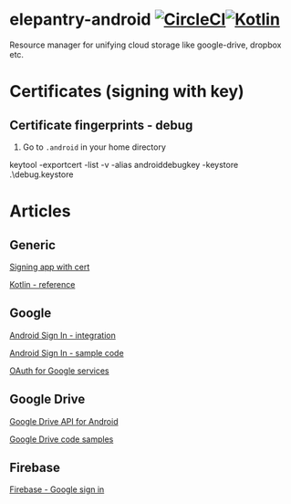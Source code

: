 # elepantry-android [![CircleCI](https://circleci.com/gh/herolynx/elepantry-android.svg?style=svg)](https://circleci.com/gh/herolynx/elepantry-android)[![Kotlin](https://img.shields.io/badge/kotlin-1.0.2-blue.svg)](http://kotlinlang.org)

Resource manager for unifying cloud storage like google-drive, dropbox etc.

# Certificates (signing with key)

## Certificate fingerprints - debug

1) Go to `.android` in your home directory

keytool -exportcert -list -v -alias androiddebugkey -keystore .\debug.keystore

# Articles

## Generic

[Signing app with cert](https://developer.android.com/studio/publish/app-signing.html)

[Kotlin - reference](https://kotlinlang.org/docs/reference/)

## Google

[Android Sign In - integration](https://developers.google.com/identity/sign-in/android/start-integrating)

[Android Sign In - sample code](https://developers.google.com/identity/sign-in/android/sign-in)

[OAuth for Google services](https://developers.google.com/android/guides/http-auth)

## Google Drive

[Google Drive API for Android](https://developers.google.com/drive/android/intro)

[Google Drive code samples](https://github.com/googledrive/android-demos/tree/master/app/src/main/java/com/google/android/gms/drive/sample/demo)

## Firebase

[Firebase - Google sign in](https://firebase.google.com/docs/auth/android/google-signin)
